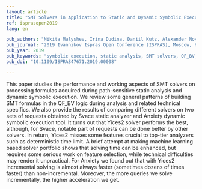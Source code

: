 ```yaml
---
layout: article
title: "SMT Solvers in Application to Static and Dynamic Symbolic Execution: A Case Study"
ref: isprasopen2019
lang: en

pub_authors: "Nikita Malyshev, Irina Dudina, Daniil Kutz, Alexander Novikov, Sergey Vartanov"
pub_journal: "2019 Ivannikov Ispras Open Conference (ISPRAS), Moscow, Russia, 2019, pp. 9-15."
pub_year: 2019
pub_keywords: "symbolic execution, static analysis, SMT solvers, QF_BV, solver portfolio"
pub_doi: "10.1109/ISPRAS47671.2019.00008"

---
```


This paper studies the performance and working aspects of SMT solvers on processing formulas acquired during path-sensitive static analysis and dynamic symbolic execution. We review some general patterns of building SMT formulas in the QF_BV logic during analysis and related technical specifics. We also provide the results of comparing different solvers on two sets of requests obtained by Svace static analyzer and Anxiety dynamic symbolic execution tool. It turns out that
Yices2 solver performs the best, although, for Svace, notable part of requests can be done better by other solvers. In return, Yices2 misses some features crucial to top-tier analyzers such as deterministic time limit. A brief attempt at making machine learning based solver portfolio shows that solving time can be enhanced, but requires some serious work on feature selection, while technical difficulties may render it unpractical. For Anxiety we found out that with Yices2
incremental solving is almost always faster (sometimes dozens of times faster) than non-incremental. Moreover, the more queries we solve incrementally, the higher acceleration we get.

